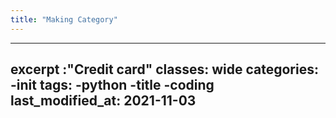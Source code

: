 ```yaml
---
title: "Making Category"
---
```


---
excerpt :"Credit card"
classes: wide
categories:
-init
tags:
-python
-title
-coding
last_modified_at: 2021-11-03
---

